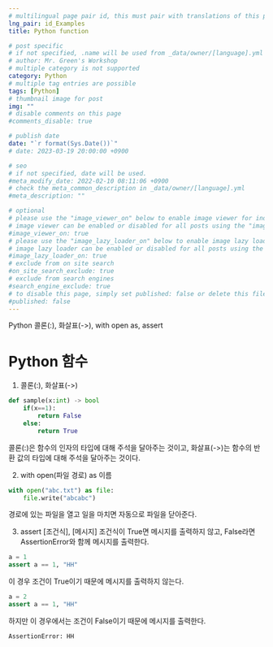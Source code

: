 ```yaml
---
# multilingual page pair id, this must pair with translations of this page. (This name must be unique)
lng_pair: id_Examples
title: Python function

# post specific
# if not specified, .name will be used from _data/owner/[language].yml
# author: Mr. Green's Workshop
# multiple category is not supported
category: Python
# multiple tag entries are possible
tags: [Python]
# thumbnail image for post
img: ""
# disable comments on this page
#comments_disable: true

# publish date
date: "`r format(Sys.Date())`"
# date: 2023-03-19 20:00:00 +0900

# seo
# if not specified, date will be used.
#meta_modify_date: 2022-02-10 08:11:06 +0900
# check the meta_common_description in _data/owner/[language].yml
#meta_description: ""

# optional
# please use the "image_viewer_on" below to enable image viewer for individual pages or posts (_posts/ or [language]/_posts folders).
# image viewer can be enabled or disabled for all posts using the "image_viewer_posts: true" setting in _data/conf/main.yml.
#image_viewer_on: true
# please use the "image_lazy_loader_on" below to enable image lazy loader for individual pages or posts (_posts/ or [language]/_posts folders).
# image lazy loader can be enabled or disabled for all posts using the "image_lazy_loader_posts: true" setting in _data/conf/main.yml.
#image_lazy_loader_on: true
# exclude from on site search
#on_site_search_exclude: true
# exclude from search engines
#search_engine_exclude: true
# to disable this page, simply set published: false or delete this file
#published: false
---
```


<!-- outline-start -->

Python 콜론(:), 화살표(->), with open as, assert

<!-- outline-end -->

# Python 함수

1. 콜론(:), 화살표(->)
```python
def sample(x:int) -> bool
    if(x==1):
        return False
    else:
        return True
```
콜론(:)은 함수의 인자의 타입에 대해 주석을 달아주는 것이고, 화살표(->)는 함수의 반환 값의 타입에 대해 주석을 달아주는 것이다.


2. with open(파일 경로) as 이름
```python
with open("abc.txt") as file:
    file.write("abcabc")
```
경로에 있는 파일을 열고 일을 마치면 자동으로 파일을 닫아준다.

3. assert [조건식], [메시지]
조건식이 True면 메시지를 출력하지 않고, False라면 AssertionError와 함께 메시지를 출력한다.
```python
a = 1
assert a == 1, "HH"
```
이 경우 조건이 True이기 때문에 메시지를 출력하지 않는다.
```python
a = 2
assert a == 1, "HH"
```
하지만 이 경우에서는 조건이 False이기 때문에 메시지를 출력한다.
```
AssertionError: HH
```
